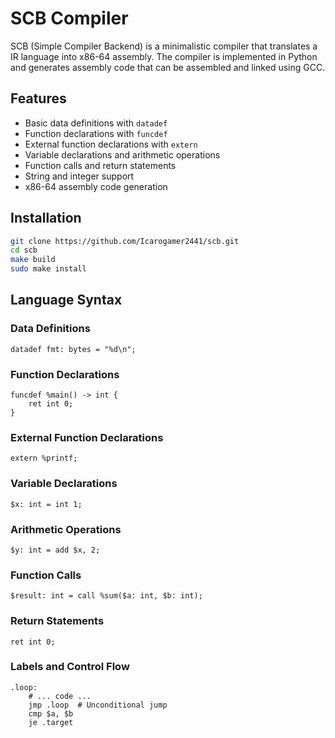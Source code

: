 # SCB Compiler

SCB (Simple Compiler Backend) is a minimalistic compiler that translates a IR language into x86-64 assembly. The compiler is implemented in Python and generates assembly code that can be assembled and linked using GCC.

## Features

- Basic data definitions with `datadef`
- Function declarations with `funcdef`
- External function declarations with `extern`
- Variable declarations and arithmetic operations
- Function calls and return statements
- String and integer support
- x86-64 assembly code generation

## Installation

```bash
git clone https://github.com/Icarogamer2441/scb.git
cd scb
make build
sudo make install
```

## Language Syntax

### Data Definitions

```scb
datadef fmt: bytes = "%d\n";
```

### Function Declarations

```scb
funcdef %main() -> int {
    ret int 0;
}
```

### External Function Declarations

```scb
extern %printf;
```

### Variable Declarations

```scb
$x: int = int 1;
```

### Arithmetic Operations

```scb
$y: int = add $x, 2;
```

### Function Calls

```scb
$result: int = call %sum($a: int, $b: int);
```

### Return Statements

```scb
ret int 0;
```

### Labels and Control Flow

```scb
.loop:
    # ... code ...
    jmp .loop  # Unconditional jump
    cmp $a, $b
    je .target
```

